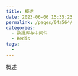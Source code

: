 ```yaml
---
title: 概述
date: 2023-06-06 15:35:23
permalink: /pages/04a564/
categories:
  - 数据库与中间件
  - Redis
tags:
  - 
---
```

概述